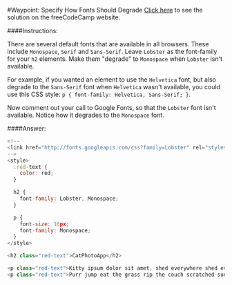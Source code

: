 #Waypoint: Specify How Fonts Should Degrade
<a href="http://freecodecamp.com/challenges/waypoint-specify-how-fonts-should-degrade#?solution=%3C!--%0A%3Clink%20href%3D%22http%3A%2F%2Ffonts.googleapis.com%2Fcss%3Ffamily%3DLobster%22%20rel%3D%22stylesheet%22%20type%3D%22text%2Fcss%22%3E%0A--%3E%0A%3Cstyle%3E%0A%20%20.red-text%20%7B%0A%20%20%20%20color%3A%20red%3B%0A%20%20%7D%0A%0A%20%20h2%20%7B%0A%20%20%20%20font-family%3A%20Lobster%2C%20Monospace%3B%0A%20%20%7D%0A%0A%20%20p%20%7B%0A%20%20%20%20font-size%3A%2016px%3B%0A%20%20%20%20font-family%3A%20Monospace%3B%0A%20%20%7D%0A%3C%2Fstyle%3E%0A%0A%3Ch2%20class%3D%22red-text%22%3ECatPhotoApp%3C%2Fh2%3E%0A%0A%3Cp%20class%3D%22red-text%22%3EKitty%20ipsum%20dolor%20sit%20amet%2C%20shed%20everywhere%20shed%20everywhere%20stretching%20attack%20your%20ankles%20chase%20the%20red%20dot%2C%20hairball%20run%20catnip%20eat%20the%20grass%20sniff.%3C%2Fp%3E%0A%3Cp%20class%3D%22red-text%22%3EPurr%20jump%20eat%20the%20grass%20rip%20the%20couch%20scratched%20sunbathe%2C%20shed%20everywhere%20rip%20the%20couch%20sleep%20in%20the%20sink%20fluffy%20fur%20catnip%20scratched.%3C%2Fp%3E" target="_blank">Click here</a> to see the solution on the freeCodeCamp website.


####Instructions:
<p class="wrappable negative-10">There are several default fonts that are available in all browsers. These include <code>Monospace</code>, <code>Serif</code> and <code>Sans-Serif</code>. Leave <code>Lobster</code> as the font-family for your <code>h2</code> elements. Make them &quot;degrade&quot; to <code>Monospace</code> when <code>Lobster</code> isn&apos;t available.</p><p class="wrappable negative-10">For example, if you wanted an element to use the <code>Helvetica</code> font, but also degrade to the <code>Sans-Serif</code> font when <code>Helvetica</code> wasn&apos;t available, you could use this CSS style: <code>p { font-family: Helvetica, Sans-Serif; }</code>.</p><p class="wrappable negative-10">Now comment out your call to Google Fonts, so that the <code>Lobster</code> font isn&apos;t available. Notice how it degrades to the <code>Monospace</code> font.</p><div class="negative-bottom-margin-30"></div>


####Answer:
```javascript
<!--
<link href="http://fonts.googleapis.com/css?family=Lobster" rel="stylesheet" type="text/css">
-->
<style>
  .red-text {
    color: red;
  }

  h2 {
    font-family: Lobster, Monospace;
  }

  p {
    font-size: 16px;
    font-family: Monospace;
  }
</style>

<h2 class="red-text">CatPhotoApp</h2>

<p class="red-text">Kitty ipsum dolor sit amet, shed everywhere shed everywhere stretching attack your ankles chase the red dot, hairball run catnip eat the grass sniff.</p>
<p class="red-text">Purr jump eat the grass rip the couch scratched sunbathe, shed everywhere rip the couch sleep in the sink fluffy fur catnip scratched.</p>
```